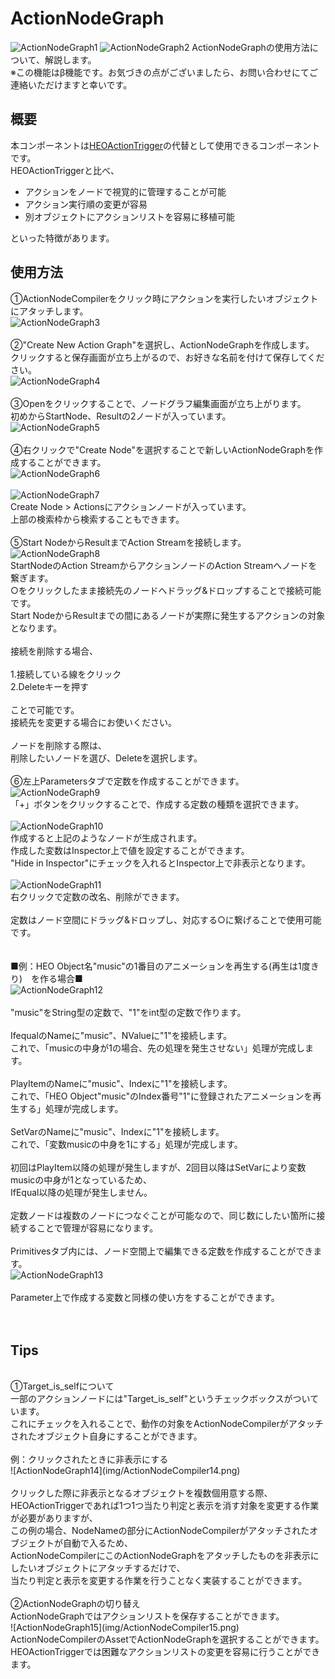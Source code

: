 
# ActionNodeGraph
![ActionNodeGraph1](img/ActionNodeCompiler.png)
![ActionNodeGraph2](img/ActionNodeCompiler2.png)
ActionNodeGraphの使用方法について、解説します。<br>
※この機能はβ機能です。お気づきの点がございましたら、お問い合わせにてご連絡いただけますと幸いです。

## 概要

本コンポーネントは[HEOActionTrigger](HEOActionTrigger.md)の代替として使用できるコンポーネントです。<br>
HEOActionTriggerと比べ、

- アクションをノードで視覚的に管理することが可能
- アクション実行順の変更が容易
- 別オブジェクトにアクションリストを容易に移植可能

といった特徴があります。

## 使用方法

①ActionNodeCompilerをクリック時にアクションを実行したいオブジェクトにアタッチします。<br>
![ActionNodeGraph3](img/ActionNodeCompiler3.png)<br>
<br>
②"Create New Action Graph"を選択し、ActionNodeGraphを作成します。<br>
クリックすると保存画面が立ち上がるので、お好きな名前を付けて保存してください。<br>
![ActionNodeGraph4](img/ActionNodeCompiler4.png)<br>
<br>
③Openをクリックすることで、ノードグラフ編集画面が立ち上がります。<br>
初めからStartNode、Resultの2ノードが入っています。<br>
![ActionNodeGraph5](img/ActionNodeCompiler5.png)<br>
<br>
④右クリックで"Create Node"を選択することで新しいActionNodeGraphを作成することができます。<br>
![ActionNodeGraph6](img/ActionNodeCompiler6.png)<br>
<br>
![ActionNodeGraph7](img/ActionNodeCompiler7.png)<br>
Create Node > Actionsにアクションノードが入っています。<br>
上部の検索枠から検索することもできます。<br>
<br>
⑤Start NodeからResultまでAction Streamを接続します。<br>
![ActionNodeGraph8](img/ActionNodeCompiler8.png)<br>
StartNodeのAction StreamからアクションノードのAction Streamへノードを繋ぎます。<br>
○をクリックしたまま接続先のノードへドラッグ&ドロップすることで接続可能です。<br>
Start NodeからResultまでの間にあるノードが実際に発生するアクションの対象となります。<br>
<br>
接続を削除する場合、<br>
<br>
1.接続している線をクリック<br>
2.Deleteキーを押す<br>
<br>
ことで可能です。<br>
接続先を変更する場合にお使いください。<br>
<br>
ノードを削除する際は、<br>
削除したいノードを選び、Deleteを選択します。<br>
<br>
⑥左上Parametersタブで定数を作成することができます。<br>
![ActionNodeGraph9](img/ActionNodeCompiler9.png)<br>
「+」ボタンをクリックすることで、作成する定数の種類を選択できます。<br>
<br>
![ActionNodeGraph10](img/ActionNodeCompiler10.png)<br>
作成すると上記のようなノードが生成されます。<br>
作成した変数はInspector上で値を設定することができます。<br>
"Hide in Inspector"にチェックを入れるとInspector上で非表示となります。<br>
<br>
![ActionNodeGraph11](img/ActionNodeCompiler11.png)<br>
右クリックで定数の改名、削除ができます。<br>
<br>
定数はノード空間にドラッグ&ドロップし、対応する○に繋げることで使用可能です。<br>
<br>
<br>
■例：HEO Object名"music"の1番目のアニメーションを再生する(再生は1度きり)　を作る場合■<br>
![ActionNodeGraph12](img/ActionNodeCompiler12.png)<br>
<br>
"music"をString型の定数で、"1"をint型の定数で作ります。<br>
<br>
IfequalのNameに"music"、NValueに"1"を接続します。<br>
これで、「musicの中身が1の場合、先の処理を発生させない」処理が完成します。<br>
<br>
PlayItemのNameに"music"、Indexに"1"を接続します。<br>
これで、「HEO Object"music"のIndex番号"1"に登録されたアニメーションを再生する」処理が完成します。<br>
<br>
SetVarのNameに"music"、Indexに"1"を接続します。<br>
これで、「変数musicの中身を1にする」処理が完成します。<br>
<br>
初回はPlayItem以降の処理が発生しますが、2回目以降はSetVarにより変数musicの中身が1となっているため、<br>
IfEqual以降の処理が発生しません。<br>
<br>
定数ノードは複数のノードにつなぐことが可能なので、同じ数にしたい箇所に接続することで管理が容易になります。<br>
<br>
Primitivesタブ内には、ノード空間上で編集できる定数を作成することができます。<br>
![ActionNodeGraph13](img/ActionNodeCompiler13.png)<br>
<br>
Parameter上で作成する変数と同様の使い方をすることができます。<br>
<br>
<br>
## Tips
<br>
①Target_is_selfについて<br>
一部のアクションノードには"Target_is_self"というチェックボックスがついています。<br>
これにチェックを入れることで、動作の対象をActionNodeCompilerがアタッチされたオブジェクト自身にすることができます。<br>
<br>
例：クリックされたときに非表示にする<br>
![ActionNodeGraph14](img/ActionNodeCompiler14.png)<br>
<br>
クリックした際に非表示となるオブジェクトを複数個用意する際、<br>
HEOActionTriggerであれば1つ1つ当たり判定と表示を消す対象を変更する作業が必要がありますが、<br>
この例の場合、NodeNameの部分にActionNodeCompilerがアタッチされたオブジェクトが自動で入るため、<br>
ActionNodeCompilerにこのActionNodeGraphをアタッチしたものを非表示にしたいオブジェクトにアタッチするだけで、<br>
当たり判定と表示を変更する作業を行うことなく実装することができます。<br>
<br>
②ActionNodeGraphの切り替え<br>
ActionNodeGraphではアクションリストを保存することができます。<br>
![ActionNodeGraph15](img/ActionNodeCompiler15.png)<br>
ActionNodeCompilerのAssetでActionNodeGraphを選択することができます。<br>
HEOActionTriggerでは困難なアクションリストの変更を容易に行うことができます。<br>